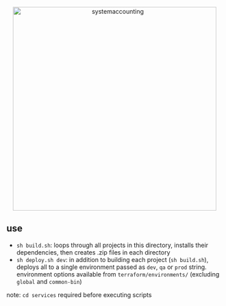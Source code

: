 <p align="center">
  <a href="http://www.systemaccounting.org/math_identity" target="_blank"><img width="475" alt="systemaccounting" src="https://user-images.githubusercontent.com/12200465/37568924-06f05d08-2a99-11e8-8891-60f373b33421.png"></a>
</p>


## use

* `sh build.sh`: loops through all projects in this directory, installs their dependencies, then creates .zip files in each directory  
* `sh deploy.sh dev`: in addition to building each project (`sh build.sh`), deploys all to a single environment passed as `dev`, `qa` or `prod` string. environment options available from `terraform/environments/` (excluding `global` and `common-bin`)

note: `cd services` required before executing scripts  